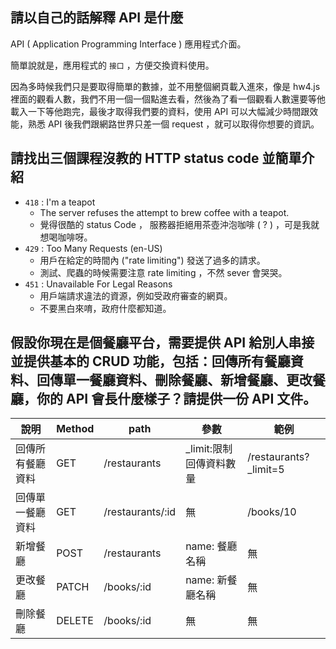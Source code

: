 ## 請以自己的話解釋 API 是什麼

API ( Application Programming Interface )
應用程式介面。

簡單說就是，應用程式的 `接口` ，方便交換資料使用。

因為多時候我們只是要取得簡單的數據，並不用整個網頁載入進來，像是 hw4.js 裡面的觀看人數，我們不用一個一個點進去看，然後為了看一個觀看人數還要等他載入一下等他跑完，最後才取得我們要的資料，使用 API 可以大幅減少時間跟效能，熟悉 API 後我們跟網路世界只差一個 request ，就可以取得你想要的資訊。

## 請找出三個課程沒教的 HTTP status code 並簡單介紹

- `418` : I'm a teapot
    - The server refuses the attempt to brew coffee with a teapot.
    - 覺得很酷的 status Code ， 服務器拒絕用茶壺沖泡咖啡 ( ? ) ，可是我就想喝咖啡呀。
- `429` : Too Many Requests (en-US)
    - 用戶在給定的時間內 ("rate limiting") 發送了過多的請求。
    - 測試、爬蟲的時候需要注意 rate limiting ，不然 sever 會哭哭。
- `451` : Unavailable For Legal Reasons
    - 用戶端請求違法的資源，例如受政府審查的網頁。
    - 不要黑白來唷，政府什麼都知道。


## 假設你現在是個餐廳平台，需要提供 API 給別人串接並提供基本的 CRUD 功能，包括：回傳所有餐廳資料、回傳單一餐廳資料、刪除餐廳、新增餐廳、更改餐廳，你的 API 會長什麼樣子？請提供一份 API 文件。

| 說明 | Method | path | 參數  | 範例 |
|---|---|---|---|---|
| 回傳所有餐廳資料 | GET    | /restaurants     | _limit:限制回傳資料數量           | /restaurants?_limit=5 |
| 回傳單一餐廳資料 | GET    | /restaurants/:id | 無                    | /books/10      |
| 新增餐廳   | POST   | /restaurants     | name: 餐廳名稱 | 無              |
| 更改餐廳   | PATCH   | /books/:id     | name: 新餐廳名稱 | 無              |
| 刪除餐廳   | DELETE   | /books/:id     | 無 | 無              |
